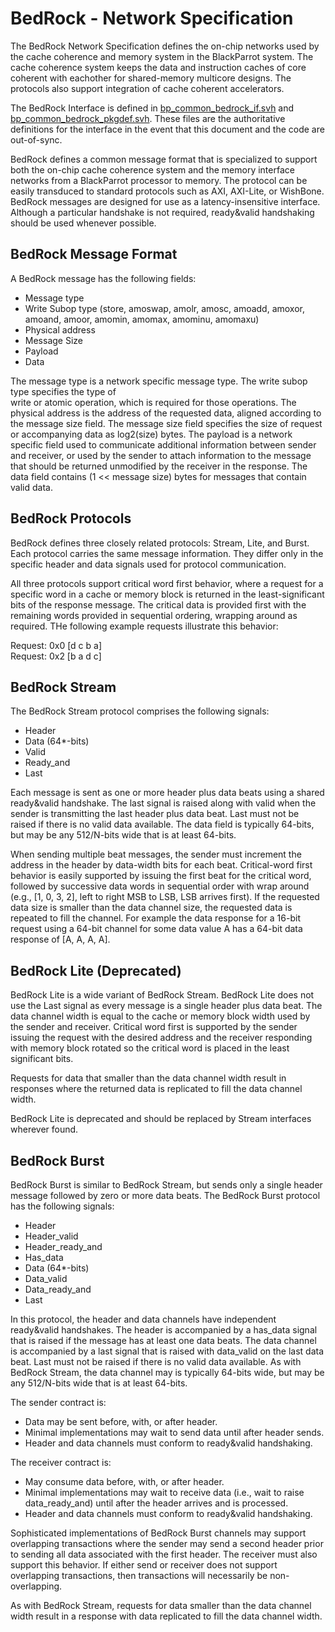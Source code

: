 # BedRock - Network Specification

The BedRock Network Specification defines the on-chip networks used by the cache coherence
and memory system in the BlackParrot system. The cache coherence system keeps the data and
instruction caches of core coherent with eachother for shared-memory multicore designs. The protocols
also support integration of cache coherent accelerators.

The BedRock Interface is defined in [bp\_common\_bedrock\_if.svh](../bp_common/src/include/bp_common_bedrock_if.svh)
and [bp\_common\_bedrock\_pkgdef.svh](../bp_common/src/include/bp_common_bedrock_pkgdef.svh).
These files are the authoritative definitions for the interface in the event that this
document and the code are out-of-sync.

BedRock defines a common message format that is specialized to support both the on-chip
cache coherence system and the memory interface networks from a BlackParrot processor to memory.
The protocol can be easily transduced to standard protocols such as AXI, AXI-Lite, or WishBone.
BedRock messages are designed for use as a latency-insensitive interface. Although a particular
handshake is not required, ready&valid handshaking should be used whenever possible.

## BedRock Message Format

A BedRock message has the following fields:
- Message type
- Write Subop type (store, amoswap, amolr, amosc, amoadd, amoxor, amoand, amoor, amomin, amomax, amominu, amomaxu)
- Physical address
- Message Size
- Payload
- Data

The message type is a network specific message type. The write subop type specifies the type of\
write or atomic operation, which is required for those operations. The physical address is the
address of the requested data, aligned according to the message size field.
The message size field specifies the size of request or accompanying data as log2(size) bytes.
The payload is a network specific field used to communicate additional information between sender
and receiver, or used by the sender to attach information to the message that should be returned
unmodified by the receiver in the response. The data field contains (1 << message size) bytes for
messages that contain valid data.

## BedRock Protocols

BedRock defines three closely related protocols: Stream, Lite, and Burst. Each protocol carries
the same message information. They differ only in the specific header and data signals used
for protocol communication.

All three protocols support critical word first behavior, where a request for a specific word
in a cache or memory block is returned in the least-significant bits of the response message.
The critical data is provided first with the remaining words provided in sequential ordering,
wrapping around as required. THe following example requests illustrate this behavior:

Request: 0x0 [d c b a]<br>
Request: 0x2 [b a d c]

## BedRock Stream

The BedRock Stream protocol comprises the following signals:

* Header
* Data (64\*-bits)
* Valid
* Ready\_and
* Last

Each message is sent as one or more header plus data beats using a shared ready&valid handshake.
The last signal is raised along with valid when the sender is transmitting the last header plus data beat.
Last must not be raised if there is no valid data available.
The data field is typically 64-bits, but may be any 512/N-bits wide that is at least 64-bits.

When sending multiple beat messages, the sender must increment the address in the header by
data-width bits for each beat. Critical-word first behavior is easily supported by issuing the
first beat for the critical word, followed by successive data words in sequential order with wrap
around (e.g., [1, 0, 3, 2], left to right MSB to LSB, LSB arrives first). If the requested data size
is smaller than the data channel size,
the requested data is repeated to fill the channel. For example the data response for a 16-bit
request using a 64-bit channel for some data value A has a 64-bit data response of [A, A, A, A].

## BedRock Lite (Deprecated)

BedRock Lite is a wide variant of BedRock Stream. BedRock Lite does not use the Last signal as
every message is a single header plus data beat. The data channel width is equal to the cache or
memory block width used by the sender and receiver. Critical word first is supported by the sender
issuing the request with the desired address and the receiver responding with memory block rotated
so the critical word is placed in the least significant bits.

Requests for data that smaller than the data channel width result in responses where the returned
data is replicated to fill the data channel width.

BedRock Lite is deprecated and should be replaced by Stream interfaces wherever found.

## BedRock Burst

BedRock Burst is similar to BedRock Stream, but sends only a single header message followed by
zero or more data beats. The BedRock Burst protocol has the following signals:

* Header
* Header\_valid
* Header\_ready\_and
* Has\_data
* Data (64\*-bits)
* Data\_valid
* Data\_ready\_and
* Last

In this protocol, the header and data channels have independent ready&valid handshakes. The header
is accompanied by a has\_data signal that is raised if the message has at least one data beats.
The data channel is accompanied by a last signal that is raised with data\_valid on the last data
beat. Last must not be raised if there is no valid data available.
As with BedRock Stream, the data channel may is typically 64-bits wide, but may be any
512/N-bits wide that is at least 64-bits.

The sender contract is:
* Data may be sent before, with, or after header.
* Minimal implementations may wait to send data until after header sends.
* Header and data channels must conform to ready&valid handshaking.

The receiver contract is:
* May consume data before, with, or after header.
* Minimal implementations may wait to receive data (i.e., wait to raise data\_ready\_and) until
after the header arrives and is processed.
* Header and data channels must conform to ready&valid handshaking.

Sophisticated implementations of BedRock Burst channels may support overlapping transactions where
the sender may send a second header prior to sending all data associated with the first header.
The receiver must also support this behavior. If either send or receiver does not support overlapping
transactions, then transactions will necessarily be non-overlapping.

As with BedRock Stream, requests for data smaller than the data channel width result in a response
with data replicated to fill the data channel width.

